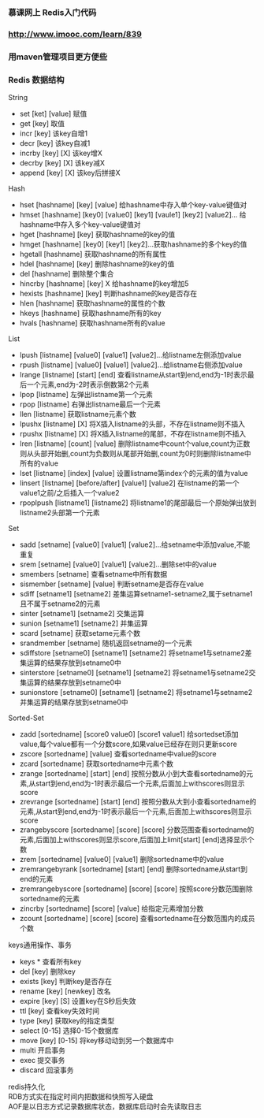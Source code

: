 ### 慕课网上 Redis入门代码  
### http://www.imooc.com/learn/839  
### 用maven管理项目更方便些  
  
### Redis 数据结构    
String  

* set [ket] [value] 赋值
* get [key] 取值  
* incr [key] 该key自增1
* decr [key] 该key自减1
* incrby [key] [X] 该key增X
* decrby [key] [X] 该key减X
* append [key] [X] 该key后拼接X  

Hash  

* hset [hashname] [key] [value] 给hashname中存入单个key-value键值对  
* hmset [hashname] [key0] [value0] [key1] [vaule1] [key2] [value2]... 给hashname中存入多个key-value键值对  
* hget [hashname] [key] 获取hashname的key的值
* hmget [hashname] [key0] [key1] [key2]...获取hashname的多个key的值  
* hgetall [hashname] 获取hashname的所有属性  
* hdel [hashname] [key] 删除hashname的key的值
* del [hashname] 删除整个集合  
* hincrby [hashname] [key] X 给hashname的key增加5  
* hexists [hashname] [key] 判断hashname的key是否存在  
* hlen [hashname] 获取hashname的属性的个数  
* hkeys [hashname] 获取hashname所有的key  
* hvals [hashname] 获取hashname所有的value  

List  
  
* lpush [listname] [value0] [value1] [value2]...给listname左侧添加value
* rpush [listname] [value0] [value1] [value2]...给listname右侧添加value  
* lrange [listname] [start] [end] 查看listname从start到end,end为-1时表示最后一个元素,end为-2时表示倒数第2个元素  
* lpop [listname] 左弹出listname第一个元素  
* rpop [listname] 右弹出listname最后一个元素  
* llen [listname] 获取listname元素个数  
* lpushx [listname] [X] 将X插入listname的头部，不存在listname则不插入  
* rpushx [listname] [X] 将X插入listname的尾部，不存在listname则不插入  
* lren [listname] [count] [value]  删除listname中count个value,count为正数则从头部开始删,count为负数则从尾部开始删,count为0时则删除listname中所有的value  
* lset [listname] [index] [value] 设置listname第index个的元素的值为value  
* linsert [listname] [before/after] [value1] [value2] 在listname的第一个value1之前/之后插入一个value2  
* rpoplpush [listname1] [listname2] 将listname1的尾部最后一个原始弹出放到listname2头部第一个元素  

Set
  
* sadd [setname] [value0] [value1] [value2]...给setname中添加value,不能重复  
* srem [setname] [value0] [value1] [value2]...删除set中的value  
* smembers [setname] 查看setname中所有数据  
* sismember [setname] [value] 判断setname是否存在value  
* sdiff [setname1] [setname2] 差集运算setname1-setname2,属于setname1且不属于setname2的元素  
* sinter [setname1] [setname2] 交集运算  
* sunion [setname1] [setname2] 并集运算  
* scard [setname] 获取setame元素个数  
* srandmember [setname] 随机返回setname的一个元素  
* sdiffstore [setname0] [setname1] [setname2] 将setname1与setname2差集运算的结果存放到setname0中  
* sinterstore [setname0] [setname1] [setname2] 将setname1与setname2交集运算的结果存放到setname0中 
* sunionstore [setname0] [setname1] [setname2] 将setname1与setname2并集运算的结果存放到setname0中  
  
Sorted-Set  

* zadd [sortedname] [score0 value0] [score1 value1] 给sortedset添加value,每个value都有一个分数score,如果value已经存在则只更新score
* zscore [sortedname] [value] 查看sortedname中value的score
* zcard [sortedname] 获取sortedname中元素个数
* zrange [sortedname] [start] [end] 按照分数从小到大查看sortedname的元素,从start到end,end为-1时表示最后一个元素,后面加上withscores则显示score
* zrevrange [sortedname] [start] [end] 按照分数从大到小查看sortedname的元素,从start到end,end为-1时表示最后一个元素,后面加上withscores则显示score
* zrangebyscore [sortedname] [score] [score] 分数范围查看sortedname的元素,后面加上withscores则显示score,后面加上limit[start] [end]选择显示个数
* zrem [sortedname] [value0] [value1] 删除sortedname中的value 
* zremrangebyrank [sortedname] [start] [end] 删除sortedname从start到end的元素 
* zremrangebyscore [sortedname] [score] [score] 按照score分数范围删除sortedname的元素
* zincrby [sortedname] [score] [value] 给指定元素增加分数
* zcount [sortedname] [score] [score] 查看sortedname在分数范围内的成员个数

keys通用操作、事务 

* keys * 查看所有key
* del [key] 删除key
* exists [key]  判断key是否存在
* rename [key] [newkey] 改名
* expire [key] [S] 设置key在S秒后失效
* ttl [key] 查看key失效时间
* type [key] 获取key的指定类型
* select [0-15] 选择0-15个数据库
* move [key] [0-15] 将key移动动到另一个数据库中
* multi 开启事务
* exec 提交事务
* discard 回滚事务  

redis持久化  
RDB方式实在指定时间内把数据和快照写入硬盘  
AOF是以日志方式记录数据库状态，数据库启动时会先读取日志



